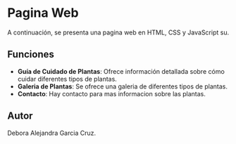 # Pagina Web

A continuación, se presenta una pagina web en HTML, CSS y JavaScript su.

## Funciones

- **Guía de Cuidado de Plantas**: Ofrece información detallada sobre cómo cuidar diferentes tipos de plantas.
- **Galeria de Plantas**: Se ofrece una galeria de diferentes tipos de plantas.
- **Contacto**: Hay contacto para mas informacion sobre las plantas.

## Autor

Debora Alejandra Garcia Cruz. 
